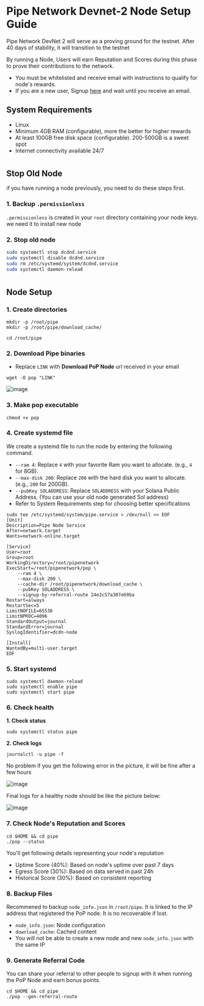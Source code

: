 # Pipe Network Devnet-2 Node Setup Guide
Pipe Network DevNet 2 will serve as a proving ground for the testnet. After 40 days of stability, it will transition to the testnet

By running a Node, Users will earn Reputation and Scores during this phase to prove their contributions to the network.
* You must be whitelisted and receive email with instructions to qualify for node's rewards.
* If you are a new user, Signup [here](https://docs.google.com/forms/d/e/1FAIpQLScbxN1qlstpbyU55K5I1UPufzfwshcv7uRJG6aLZQDk52ma0w/viewform) and wait until you receive an email.

## System Requirements
* Linux
* Minimum 4GB RAM (configurable), more the better for higher rewards
* At least 100GB free disk space (configurable). 200-500GB is a sweet spot
* Internet connectivity available 24/7

#

## Stop Old Node
if you have running a node previously, you need to do these steps first.

### 1. Backup `.permissionless`
`.permissionless` is created in your `root` directory containing your node keys. we need it to install new node

### 2. Stop old node
```bash
sudo systemctl stop dcdnd.service
sudo systemctl disable dcdnd.service
sudo rm /etc/systemd/system/dcdnd.service
sudo systemctl daemon-reload
```

#

## Node Setup
### 1. Create directories
```
mkdir -p /root/pipe
mkdir -p /root/pipe/download_cache/
```
```
cd /root/pipe
```
### 2. Download Pipe binaries
* Replace `LINK` with **Download PoP Node** url received in your email
```
wget -O pop "LINK"
```

![image](https://github.com/user-attachments/assets/16c72001-41af-4393-a41d-ef893c3d4c1e)


### 3. Make pop executable
```
chmod +x pop
```

### 4. Create systemd file
We create a systemd file to run the node by entering the following command.
* `--ram 4`: Replace `4` with your favorite Ram you want to allocate. (e.g., `4` for 8GB).
* `--max-disk 200`: Replace `200` with the hard disk you want to allocate. (e.g., `200` for 200GB).
* `--pubKey SOLADDRESS`: Replace `SOLADDRESS` with your Solana Public Address. (You can use your old node generated Sol address)
* Refer to System Requirements step for choosing better specifications
```
sudo tee /etc/systemd/system/pipe.service > /dev/null << EOF
[Unit]
Description=Pipe Node Service
After=network.target
Wants=network-online.target

[Service]
User=root
Group=root
WorkingDirectory=/root/pipenetwork
ExecStart=/root/pipenetwork/pop \
    --ram 4 \
    --max-disk 200 \
    --cache-dir /root/pipenetwork/download_cache \
    --pubKey SOLADDRESS \
    --signup-by-referral-route 24e2c57a307e69ba
Restart=always
RestartSec=5
LimitNOFILE=65536
LimitNPROC=4096
StandardOutput=journal
StandardError=journal
SyslogIdentifier=dcdn-node

[Install]
WantedBy=multi-user.target
EOF
```

### 5. Start systemd
```
sudo systemctl daemon-reload
sudo systemctl enable pipe
sudo systemctl start pipe
```

### 6. Check health
**1. Check status**
```
sudo systemctl status pipe
```
**2. Check logs**
```
journalctl -u pipe -f
```
No problem if you get the following error in the picture, it will be fine after a few hours

![image](https://github.com/user-attachments/assets/699c3095-2833-4ee7-bdfb-a7c4134cc05e)

Final logs for a healthy node should be like the picture below:

![image](https://github.com/user-attachments/assets/ad117b92-4755-4bb1-a957-c3c0d7313cd3)


### 7. Check Node's Reputation and Scores
```
cd $HOME && cd pipe
./pop --status
```
You'll get following details representing your node's reputation
* Uptime Score (40%): Based on node's uptime over past 7 days
* Egress Score (30%): Based on data served in past 24h
* Historical Score (30%): Based on consistent reporting

### 8. Backup Files
Recommened to backup `node_info.json` in `/root/pipe`. It is linked to the IP address that registered the PoP node. It is no recoverable if lost. 
* `node_info.json`: Node configuration
* `download_cache`: Cached content
* You will not be able to create a new node and new `node_info.json` with the same IP

### 9. Generate Referral Code
You can share your referral to other people to signup with it when running the PoP Node and earn bonus points.
```
cd $HOME && cd pipe
./pop --gen-referral-route
```
